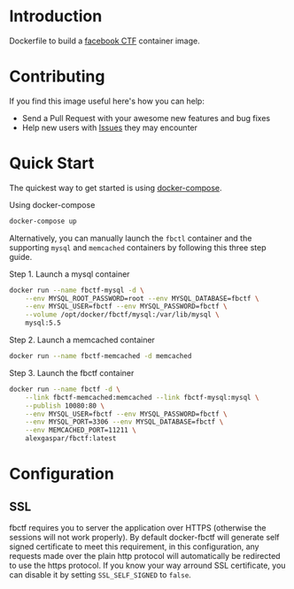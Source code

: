 # Introduction

Dockerfile to build a [facebook CTF](https://github.com/facebook/fbctf) container image.

# Contributing

If you find this image useful here's how you can help:

- Send a Pull Request with your awesome new features and bug fixes
- Help new users with [Issues](https://github.com/AlexGaspar/docker-fbctf/issues) they may encounter

# Quick Start

The quickest way to get started is using [docker-compose](https://docs.docker.com/compose/).

Using docker-compose

```bash
docker-compose up
```

Alternatively, you can manually launch the `fbctl` container and the supporting `mysql` and `memcached` containers by following this three step guide.

 Step 1. Launch a mysql container

 ```bash
 docker run --name fbctf-mysql -d \
     --env MYSQL_ROOT_PASSWORD=root --env MYSQL_DATABASE=fbctf \
     --env MYSQL_USER=fbctf --env MYSQL_PASSWORD=fbctf \
     --volume /opt/docker/fbctf/mysql:/var/lib/mysql \
     mysql:5.5
 ```

 Step 2. Launch a memcached container

 ```bash
 docker run --name fbctf-memcached -d memcached
 ```

 Step 3. Launch the fbctf container

 ```bash
 docker run --name fbctf -d \
     --link fbctf-memcached:memcached --link fbctf-mysql:mysql \
     --publish 10080:80 \
     --env MYSQL_USER=fbctf --env MYSQL_PASSWORD=fbctf \
     --env MYSQL_PORT=3306 --env MYSQL_DATABASE=fbctf \
     --env MEMCACHED_PORT=11211 \
     alexgaspar/fbctf:latest
 ```
 
# Configuration

## SSL
fbctf requires you to server the application over HTTPS (otherwise the sessions will not work properly). By default docker-fbctf will generate self signed certificate to meet this requirement, in this configuration, any requests made over the plain http protocol will automatically be redirected to use the https protocol. If you know your way arround SSL certificate, you can disable it by setting `SSL_SELF_SIGNED` to `false`.

